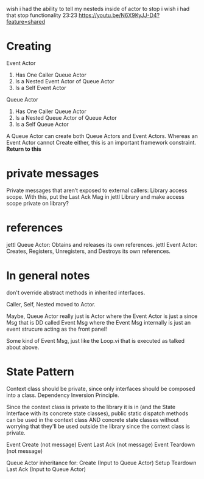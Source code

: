wish i had the ability to tell my nesteds
inside of actor to stop
i wish i had that stop functionality
23:23
https://youtu.be/N6X9KyJJ-D4?feature=shared


# Creating 
Event Actor
1. Has One Caller Queue Actor
2. Is a Nested Event Actor of Queue Actor
3. Is a Self Event Actor

Queue Actor
1. Has One Caller Queue Actor
2. Is a Nested Queue Actor of Queue Actor
3. Is a Self Queue Actor


A Queue Actor can create both Queue Actors and Event Actors.
Whereas an Event Actor cannot Create either, this is an important framework constraint.
**Return to this**

# private messages

Private messages that aren’t exposed to external callers: Library access scope.
With this, put the Last Ack Mag in jettl Library and make access scope private on library?


# references

jettl Queue Actor: Obtains and releases its own references.
jettl Event Actor: Creates, Registers, Unregisters, and Destroys its own references.


# In general notes

don't override abstract methods in inherited interfaces.

Caller, Self, Nested moved to Actor.


Maybe, Queue Actor really just is Actor where the Event Actor is just a since Msg that is DD called Event Msg where the Event Msg internally is just an event strucure acting as the front panel!

Some kind of Event Msg, just like the Loop.vi that is executed as talked about above.














# State Pattern

Context class should be private, since only interfaces should be composed into a class.
Dependency Inversion Principle.

Since the context class is private to the library it is in (and the State Interface with its concrete state classes), public static dispatch methods can be used in the context class AND concrete state classes without worrying that they'll be used outside the library since the context class is private.


Event Create (not message)
Event Last Ack (not message)
Event Teardown (not message)

Queue Actor inheritance for:
Create (Input to Queue Actor)
Setup
Teardown
Last Ack (Input to Queue Actor)